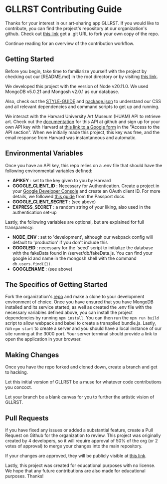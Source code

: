 # **GLLRST Contributing Guide**

Thanks for your interest in our art-sharing app GLLRST. If you would like to contribute, you can find the project's repository at our organization's github.  Check out [this link](https://github.com/Par-For-Loops/gallerist/) get a .git URL to fork your own copy of the repo.

Continue reading for an overview of the contribution workflow.

## **Getting Started**

Before you begin, take time to familiarize yourself with the project by checking out our [README.md] in the root directory or by visiting [this link](https://github.com/Par-For-Loops/gallerist/blob/main/README.md).

We developed this project with the version of Node v20.11.0.  We used MongoDB v5.0.21 and Mongosh v2.0.1 as our database.

Also, check out the [STYLE-GUIDE](https://github.com/Par-For-Loops/gallerist/blob/main/STYLE-GUIDE.md) and [package.json](https://github.com/Par-For-Loops/gallerist/blob/main/package.json) to understand our CSS and all relevant dependencies and command scripts to get up and running.

We interact with the Harvard University Art Museum (HUAM) API to retrieve art.  Check out the [documentation](https://github.com/harvardartmuseums/api-docs) for this API at github and sign up for your own API key with Harvard at [this link to a Google form](https://docs.google.com/forms/d/e/1FAIpQLSfkmEBqH76HLMMiCC-GPPnhcvHC9aJS86E32dOd0Z8MpY2rvQ/viewform) in the "Access to the API section". When we initially made this project, this key was free, and the email response from Harvard was instantaneous and automatic.

## **Environmental Variables**

Once you have an API key, this repo relies on a .env file that should have the following environmental variables defined:

- **APIKEY** : set to the key given to you by Harvard
- **GOOGLE_CLIENT_ID** : Necessary for Authentication.  Create a project in your [Google Developer Console](http://console.cloud.google.com/) and create an OAuth client ID. For more details, we followed [this guide](https://www.passportjs.org/tutorials/google/register/) from the Passport docs.
- **GOOGLE_CLIENT_SECRET** : (see above)
- **EXPRESS_SECRET** : a random string of your liking, also used in the authentication set-up

Lastly, the following variables are optional, but are explained for full transparency:

- **NODE_ENV** : set to 'development', although our webpack config will default to 'production' if you don't include this
- **GOOGLEID** : necessary for the 'seed' script to initialize the database with the fakeData found in /server/db/fakeData.js.  You can find your google id and name in the mongosh shell with the command `db.users.find({})`.
- **GOOGLENAME** : (see above)

## **The Specifics of Getting Started**

Fork the organization's [repo](https://github.com/Par-For-Loops/gallerist/) and make a clone to your development environment of choice.  Once you have ensured that you have MongoDB installed and its service started, as well as created the .env file with the necessary variables defined above, you can install the project dependencies by running `npm install`.  You can then run the `npm run build` script to allow webpack and babel to create a transpiled bundle.js.  Lastly, run `npm start` to create a server and you should have a local instance of our site running at the 3000 port. Your server terminal should provide a link to open the application in your browser.

## **Making Changes**

Once you have the repo forked and cloned down, create a branch and get to hacking. 

Let this initial version of GLLRST be a muse for whatever code contributions you concoct.

Let your branch be a blank canvas for you to further the artistic vision of GLLRST.

## **Pull Requests**

If you have fixed any issues or added a substantial feature, create a Pull Request on Github for the organization to review. This project was originally created by 4 developers, so it will require approval of 50% of the org (or 2 votes of approval) to merge your changes into the main repository.

If your changes are approved, they will be publicly visible at [this link](https://github.com/Par-For-Loops/gallerist/).

Lastly, this project was created for educational purposes with no license.  We hope that any future contributions are also made for educational purposes.  Thanks!
